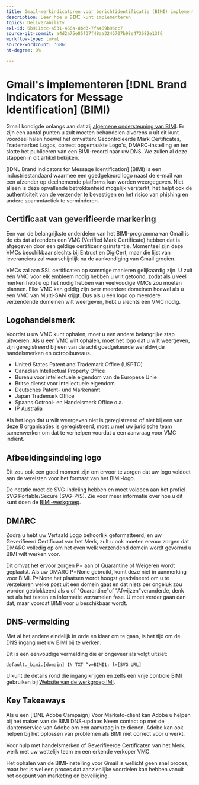 ```yaml
---
title: Gmail-merkindicatoren voor berichtidentificatie (BIMI) implementeren
description: Leer hoe u BIMI kunt implementeren
topics: Deliverability
exl-id: 6b911bcc-a531-466a-8bd3-7fa469b96cc7
source-git-commit: a4d2a75e85f37f48aa3246707b98e473682e13f6
workflow-type: tm+mt
source-wordcount: '686'
ht-degree: 0%

---
```


# Gmail&#39;s implementeren [!DNL Brand Indicators for Message Identification] (BIMI)

Gmail kondigde onlangs aan dat zij [algemene ondersteuning van BIMI](https://cloud.google.com/blog/products/identity-security/bringing-bimi-to-gmail-in-google-workspace). Er zijn een aantal punten u zult moeten behandelen alvorens u uit dit kunt voordeel halen hoewel het omvatten: Gecontroleerde Mark Certificates, Trademarked Logos, correct opgemaakte Logo&#39;s, DMARC-instelling en ten slotte het publiceren van een BIMI-record naar uw DNS. We zullen al deze stappen in dit artikel bekijken.

[!DNL Brand Indicators for Message Identification] (BIMI) is een industriestandaard waarmee een goedgekeurd logo naast de e-mail van een afzender op deelnemende platforms kan worden weergegeven. Niet alleen is deze opvallende betrokkenheid mogelijk versterkt, het helpt ook de authenticiteit van de verzender te bevestigen en het risico van phishing en andere spammtactiek te verminderen.

## Certificaat van geverifieerde markering

Een van de belangrijkste onderdelen van het BIMI-programma van Gmail is de eis dat afzenders een VMC (Verified Mark Certificate) hebben dat is afgegeven door een geldige certificeringsinstantie. Momenteel zijn deze VMCs beschikbaar slechts bij Entrust en DigiCert, maar die lijst van leveranciers zal waarschijnlijk na de aankondiging van Gmail groeien.

VMCs zal aan SSL certificaten op sommige manieren gelijkaardig zijn. U zult één VMC voor elk embleem nodig hebben u wilt getoond, zodat als u veel merken hebt u op het nodig hebben van veelvoudige VMCs zou moeten plannen. Elke VMC kan geldig zijn over meerdere domeinen hoewel als u een VMC van Multi-SAN krijgt. Dus als u één logo op meerdere verzendende domeinen wilt weergeven, hebt u slechts één VMC nodig.

## Logohandelsmerk

Voordat u uw VMC kunt ophalen, moet u een andere belangrijke stap uitvoeren. Als u een VMC wilt ophalen, moet het logo dat u wilt weergeven, zijn geregistreerd bij een van de acht goedgekeurde wereldwijde handelsmerken en octrooibureaus.

* United States Patent and Trademark Office (USPTO)
* Canadian Intellectual Property Office
* Bureau voor intellectuele eigendom van de Europese Unie
* Britse dienst voor intellectuele eigendom
* Deutsches Patent- und Markenamt
* Japan Trademark Office
* Spaans Octrooi- en Handelsmerk Office o.a.
* IP Australia

Als het logo dat u wilt weergeven niet is geregistreerd of niet bij een van deze 8 organisaties is geregistreerd, moet u met uw juridische team samenwerken om dat te verhelpen voordat u een aanvraag voor VMC indient.

## Afbeeldingsindeling logo

Dit zou ook een goed moment zijn om ervoor te zorgen dat uw logo voldoet aan de vereisten voor het formaat van het BIMI-logo.

De notatie moet de SVG-indeling hebben en moet voldoen aan het profiel SVG Portable/Secure (SVG-P/S). Zie voor meer informatie over hoe u dit kunt doen de [BIMI-werkgroep](https://bimigroup.org/svg-conversion-tools-released).

## DMARC

Zodra u hebt uw Vertaald Logo behoorlijk geformatteerd, en uw Geverifieerd Certificaat van het Merk, zult u ook moeten ervoor zorgen dat DMARC volledig op om het even welk verzendend domein wordt gevormd u BIMI wilt werken voor.

Dit omvat het ervoor zorgen P= aan of Quarantine of Weigeren wordt geplaatst. Als uw DMARC P=None gebruikt, komt deze niet in aanmerking voor BIMI. P=None het plaatsen wordt hoogst geadviseerd om u te verzekeren welke post uit een domein gaat en dat niets per ongeluk zou worden geblokkeerd als u of &quot;Quarantine&quot;of &quot;Afwijzen&quot;veranderde, denk het als het testen en informatie verzamelen fase. U moet verder gaan dan dat, maar voordat BIMI voor u beschikbaar wordt.

## DNS-vermelding

Met al het andere eindelijk in orde en klaar om te gaan, is het tijd om de DNS ingang met uw BIMI bij te werken.

Dit is een eenvoudige vermelding die er ongeveer als volgt uitziet:

```
default._bimi.[domain] IN TXT “v=BIMI1; l=[SVG URL] 
```

U kunt de details rond die ingang krijgen en zelfs een vrije controle BIMI gebruiken bij [Website van de werkgroep IMI](https://bimigroup.org/implementation-guide).


## Key Takeaways

Als u een [!DNL Adobe Campaign] Voor Marketo-client kan Adobe u helpen bij het maken van de BIMI DNS-update: Neem contact op met de klantenservice van Adobe om een aanvraag in te dienen. Adobe kan ook helpen bij het oplossen van problemen als BIMI niet correct voor u werkt.

Voor hulp met handelsmerken of Geverifieerde Certificaten van het Merk, werk met uw wettelijk team en een erkende verkoper VMC.

Het ophalen van de BIMI-instelling voor Gmail is wellicht geen snel proces, maar het is wel een proces dat aanzienlijke voordelen kan hebben vanuit het oogpunt van marketing en beveiliging.
